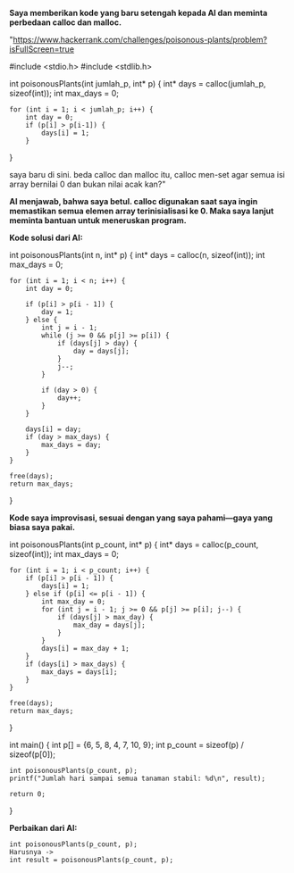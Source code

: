 **Saya memberikan kode yang baru setengah kepada AI dan meminta perbedaan calloc dan malloc.**

"https://www.hackerrank.com/challenges/poisonous-plants/problem?isFullScreen=true

#include <stdio.h>
#include <stdlib.h>

int poisonousPlants(int jumlah_p, int* p) {
    int* days = calloc(jumlah_p, sizeof(int));
    int max_days = 0;

    for (int i = 1; i < jumlah_p; i++) {
        int day = 0;
        if (p[i] > p[i-1]) {
            days[i] = 1;
        }
}

saya baru di sini. beda calloc dan malloc itu, calloc men-set agar semua isi array bernilai 0 dan bukan nilai acak kan?"


**AI menjawab, bahwa saya betul. calloc digunakan saat saya ingin memastikan semua elemen array terinisialisasi ke 0. Maka saya lanjut meminta bantuan untuk meneruskan program.**


**Kode solusi dari AI:**

int poisonousPlants(int n, int* p) {
    int* days = calloc(n, sizeof(int));
    int max_days = 0;

    for (int i = 1; i < n; i++) {
        int day = 0;

        if (p[i] > p[i - 1]) {
            day = 1;
        } else {
            int j = i - 1;
            while (j >= 0 && p[j] >= p[i]) {
                if (days[j] > day) {
                    day = days[j];
                }
                j--;
            }

            if (day > 0) {
                day++;
            }
        }

        days[i] = day;
        if (day > max_days) {
            max_days = day;
        }
    }

    free(days);
    return max_days;
}


**Kode saya improvisasi, sesuai dengan yang saya pahami—gaya yang biasa saya pakai.**

int poisonousPlants(int p_count, int* p) {
    int* days = calloc(p_count, sizeof(int));
    int max_days = 0;

    for (int i = 1; i < p_count; i++) {
        if (p[i] > p[i - 1]) {
            days[i] = 1;
        } else if (p[i] <= p[i - 1]) {
            int max_day = 0;
            for (int j = i - 1; j >= 0 && p[j] >= p[i]; j--) {
                if (days[j] > max_day) {
                    max_day = days[j];
                }
            }
            days[i] = max_day + 1;
        }
        if (days[i] > max_days) {
            max_days = days[i];
        }
    }

    free(days);
    return max_days;
}

int main() {
    int p[] = {6, 5, 8, 4, 7, 10, 9};
    int p_count = sizeof(p) / sizeof(p[0]);

    int poisonousPlants(p_count, p);
    printf("Jumlah hari sampai semua tanaman stabil: %d\n", result);

    return 0;
}

**Perbaikan dari AI:**

    int poisonousPlants(p_count, p);
    Harusnya ->
    int result = poisonousPlants(p_count, p);
